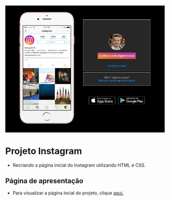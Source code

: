 ![Instagram - dark](./Instagram.png)
# Projeto Instagram
- Recriando a página inicial do Instagram utilizando HTML e CSS.

## Página de apresentação
- Para visualizar a página incial do projeto, clique [aqui.](https://fagnercsouza.github.io/Instagram/)

